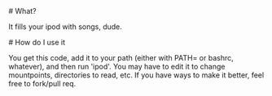 <A name="toc1-0" title="What?" />
# What?

It fills your ipod with songs, dude.

<A name="toc1-5" title="How do I use it" />
# How do I use it

You get this code, add it to your path (either with PATH= or bashrc, whatever), and then run 'ipod'. You may have to edit it to change mountpoints, directories to read, etc. If you have ways to make it better, feel free to fork/pull req.
